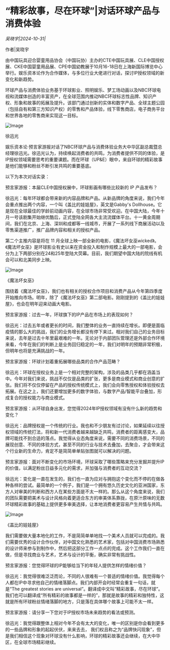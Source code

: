 # “精彩故事，尽在环球”|对话环球产品与消费体验

*吴晓宇|2024-10-31|*

作者|吴晓宇

由中国玩具迎合婴童用品协会（中国玩协）主办的CTE中国玩具展、CLE中国授权展、CKE中国婴童用品展、CPE中国幼教展于10月16-18日在上海新国际博览中心举行。娱乐资本论作为合作媒体，与多位行业大佬进行对话，探讨IP授权领域的新变化和新趋势。

环球产品与消费体验业务基于环球影业、照明娱乐、梦工场动画以及NBC环球电视和流媒体创造的丰富资产，在全球范围内推动NBC环球标志性品牌、知识产权、形象和故事的拓展及提升。该部门通过创新的实体和数字产品、全球主题公园（包括自有和第三方知识产权）的零售和产品体验，线下零售商店，电子商务平台和世界各地的零售商来实现这一目标。

![Image](https://p26-sign.toutiaoimg.com/tos-cn-i-6w9my0ksvp/aa8931f47804438e8af9012053b39ccf~tplv-obj.image?lk3s=ef143cfe&traceid=2024103121474897333789BAFD808C002E&x-expires=2147483647&x-signature=n%2FIzjj3C7oeCYNuFFj8C4X3qNes%3D)

徐迅光

娱乐资本论·预言家游报对话了NBC环球产品与消费体验业务大中华区副总裁暨总经理徐迅光。徐迅光认为，持续唤起消费者的共鸣，为消费者提供不同的体验，是IP授权领域需要思考的重要课题。而在环球（UP&E）眼中，来自环球的精彩故事是他们能够和粉丝不断引发共鸣的重要基底。

以下为本次对话实录：

预言家游报：本届CLE中国授权展中，环球影画有哪些比较新的 IP 产品发布？

徐迅光：每年环球都会带来新的内容品牌和产品。从新品牌的角度来说，我们今年会重点推出两个内容，一个叫《盖比的娃娃屋》，英文是Gabby's Dollhouse。它是现在全球最佳的学龄前动画内容，在全球市场非常受欢迎。在中国大陆，今年十月一号该剧集开始继优酷后，正式登陆全网各大主流流媒体平台。十一黄金周期间，我们在北京、上海、深圳和成都等一线城市，开展了一系列线下商展活动以及零售渠道推广，推广品牌内容和相关的授权产品。

第二个主推内容是将在 11 月全球上映一部全新的电影，《魔法坏女巫wicked》。《魔法坏女巫》是环球影业有史以来在资金投入和制作规模上最大的一部电影，会分为上下两部分别在24和25年登陆大荧幕。目前，我们期望中国大陆的院线有机会可以和北美同步上映。

![Image](https://p3-sign.toutiaoimg.com/tos-cn-i-6w9my0ksvp/2d52fc8edc804db981b8aabb321bcd75~tplv-obj.image?lk3s=ef143cfe&traceid=2024103121474897333789BAFD808C002E&x-expires=2147483647&x-signature=VGQQPG9TELSanQ4qAOYm%2BUpV7io%3D)

《魔法坏女巫》

围绕着《魔法坏女巫》，我们也有相关的授权合作项目和消费产品从今年第四季度开始推向市场。明年，除了《魔法坏女巫》第二部电影。刚刚提到的《盖比的娃娃屋》，也会在明年迎来动画大电影。

预言家游报：过去一年，环球旗下的IP产品在市场上的表现如何？

徐迅光：过去五年或者更长的时间，我们整体的业务一直持续在增长。即便是面临疫情的那么大的挑战，我们的业务增长都没有停下来过。相对我们自己的业务目标来说，去年是过去十年里最艰难的一年。无论对于内部团队管理还是外部合作环境来看，今年在我们的判断上是业务回归稳定的一年，我们对明年的预期非常积极，但明年也将是充满挑战的一年。

预言家游报：环球计划着重拓展哪些品类的合作产品范畴？

徐迅光：环球在授权业务上是一个相对完整的架构，涉及的品类几乎都在涵盖当中。今年对我们来说，挑战不仅仅是品类的扩张，更多是商业模式和商业创意的扩张。我们将不仅仅停留在产品的授权传统模式上，我们会向零售授权和体验授权去拓展。在这之上，我们还要增加更多的数字体验，与数字产品/智能平台叠加，形成复合的授权能力与商业模式。

预言家游报：从环球自身出发，您觉得2024年IP授权领域有没有什么新的趋势和变化？

徐迅光：品牌授权是一个传统的行业。我也和不少朋友有过讨论，如果延续以往授权领域的传统打法，将和新一代消费者越来越缺乏共鸣，消费者的距离感变大，品牌可能找不到合适的落点。我觉得从业态角度来说，需要不同的消费场景，不同的展现创意、不同的体验方式，甚至不同的行业与技术去叠加，去聚合，才会带来这个行业新的生命力，肯定不是简简单单贴张图就可以解决的问题。

预言家游报：面对不断变化的市场环境，环球采取了哪些策略来充分发掘并提升IP的价值，以满足粉丝日益多元化的需求，并加强与消费者的互动交流？

徐迅光：变化是一直在发生的，我们也一直为应对与拥抱这个变化而不停的在做各种各样的尝试。最简单的一个例子，我们是一个拥有悠久历史文化的亚洲国家，东方人对审美的判断和西方人在某些方面是不太一样的。那么从这个角度来说，我们的团队需要把美术与设计风格向着更适合东方的审美体系靠拢，在原汁原味的无数环球精彩故事的基础上提供更多审美选择，让本地消费者更容易产生共情与共鸣。

![Image](https://p3-sign.toutiaoimg.com/tos-cn-i-6w9my0ksvp/35e3c23baa9c412ba3a1b018f9f9d8f7~tplv-obj.image?lk3s=ef143cfe&traceid=2024103121474897333789BAFD808C002E&x-expires=2147483647&x-signature=K%2BBxuPef1x5TgBofxPmcy7km6YU%3D)

《盖比的娃娃屋》

我们需要做大量本地化的工作，不是简简单单地找一个美术人员就可以完成的。我们需要优秀的设计合作伙伴，对中国文化熟悉的艺术家，包括对中国消费市场熟悉的设计师来参与到制作中，然后把这部分工作一点点的完成。这个工作我们一直在做，但是寻找商业与艺术，艺术与设计的平衡，确实非常有挑战性。

预言家游报：您觉得环球的IP能够给当下的年轻人提供怎样的情绪价值？

徐迅光：我觉得很难泛泛而论，不同的人很难有一个普适的情绪价值。我觉得每个人都在IP中寻求他自己的情绪落脚点。我们内部开会时经常会重复一句话，就是“The greatest stories are universal”。翻译成中文叫“精彩故事，尽在环球”。我们也可以翻译成“所有精彩的故事都是一样的”，那就是故事的精彩和独特性，这就是所有环球粉丝情绪落脚的地方，只是落在具体哪个故事上可能不太一样。

预言家游报：请分享一下您对于IP授权市场未来趋势的看法或预测。

徐迅光：我觉得跟整体上相对今年不会有太大的变化，唯一的区别是你会看到更多的一些品牌和形象的起起伏伏，来来去去， 我们权且称之为“品牌快闪现象”，但是我们相信这个现象对环球没有什么影响，环球的精彩故事还会继续，在大中华区，在全球市场精彩继续。

